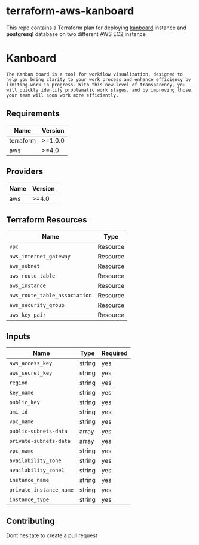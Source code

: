 # terraform-aws-kanboard

This repo contains a Terraform plan for deploying [kanboard](https://github.com/kanboard/kanboard)
 instance and **postgresql** database  on  two different AWS EC2 instance

# Kanboard
```
The Kanban board is a tool for workflow visualization, designed to help you bring clarity to your work process and enhance efficiency by limiting work in progress. With this new level of transparency, you will quickly identify problematic work stages, and by improving those, your team will soon work more efficiently.
```

## Requirements

| Name | Version |
| ---- | ------- |
| terraform | >=1.0.0 |
| aws | >=4.0 |

## Providers

|Name | Version |
| --- | ------- |
| aws | >=4.0 |

## Terraform Resources

| Name | Type |
| ---------| ------------|
| `vpc` | Resource |
| `aws_internet_gateway` | Resource |
| `aws_subnet` | Resource |
| `aws_route_table` | Resource |
| `aws_instance` | Resource |
| `aws_route_table_association` | Resource |
| `aws_security_group` | Resource |
| `aws_key_pair` | Resource |

## Inputs

| Name |  Type | Required|
| ---- |  ---- | ------- |
| `aws_access_key` |  string | yes
| `aws_secret_key` | string | yes |
| `region` | string | yes |
| `key_name` | string | yes |
| `public_key` |  string | yes |
| `ami_id` |  string | yes
| `vpc_name` | string | yes |
| `public-subnets-data`| array | yes |
| `private-subnets-data`| array | yes |
| `vpc_name`| string | yes |
| `availability_zone`| string | yes |
| `availability_zone1`| string | yes |
| `instance_name`  | string | yes |
| `private_instance_name` |  string | yes
| `instance_type`| string | yes |

## Contributing

Dont hesitate to create a pull request